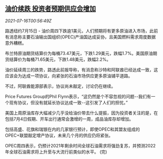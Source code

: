 <!--1626397262000-->
[油价续跌 投资者预期供应会增加](https://cn.reuters.com/article/oil-close-0715-thur-idCNKBS2EM03M)
------

<div><i>2021-07-16T00:56:49Z</i></div><p>路透纽约7月15日 - 油价周四下跌逾1美元，人们预期将有更多原油进入市场，此前有消息称主要石油输出国组织(OPEC)产油国达成妥协，且美国燃料需求周度数据意外糟糕。</p><p>布兰特原油期货结算价为每桶73.47美元，下跌1.29美元，跌幅1.7%。美国原油期货结算价为每桶71.65美元，下跌1.48美元，跌幅2.2%。</p><p>油价延续周三的跌势，路透此前报导称，有消息称沙特和阿联酋已经达成一致，这应该会为达成一项协议，向紧张的石油市场供应更多原油铺平道路。</p><p>不过，阿联酋能源部表示，协议尚未敲定，讨论仍在继续。</p><p>Price Futures Group的Phil Flynn表示，“这仍然是个不容忽视的问题--我们有一个现有协议，但没有就延长协议达成一致--这引发了人们的担忧。”</p><p>美国上周原油库存大幅减少几乎没给油价带去什么提振，因为投资者关注的是，在包括7月4日假期、开车出行通常会激增的一周，成品油库存却增加。</p><p>包括高盛、花旗和瑞银在内的几家银行预计，即使OPEC和其盟友组成的OPEC+联盟敲定增产协议，未来几个月的供应仍将紧张。</p><p>OPEC周四表示，仍预计2021年剩余时间全球石油需求将强劲复苏，并预测2022年全球石油需求将上升至与大流行前类似的水平。 (完)</p>
